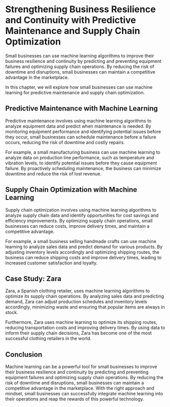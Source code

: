 Strengthening Business Resilience and Continuity with Predictive Maintenance and Supply Chain Optimization
=====================================================================================================================================================================

Small businesses can use machine learning algorithms to improve their business resilience and continuity by predicting and preventing equipment failures and optimizing supply chain operations. By reducing the risk of downtime and disruptions, small businesses can maintain a competitive advantage in the marketplace.

In this chapter, we will explore how small businesses can use machine learning for predictive maintenance and supply chain optimization.

Predictive Maintenance with Machine Learning
--------------------------------------------

Predictive maintenance involves using machine learning algorithms to analyze equipment data and predict when maintenance is needed. By monitoring equipment performance and identifying potential issues before they occur, small businesses can schedule maintenance before a failure occurs, reducing the risk of downtime and costly repairs.

For example, a small manufacturing business can use machine learning to analyze data on production line performance, such as temperature and vibration levels, to identify potential issues before they cause equipment failure. By proactively scheduling maintenance, the business can minimize downtime and reduce the risk of lost revenue.

Supply Chain Optimization with Machine Learning
-----------------------------------------------

Supply chain optimization involves using machine learning algorithms to analyze supply chain data and identify opportunities for cost savings and efficiency improvements. By optimizing supply chain operations, small businesses can reduce costs, improve delivery times, and maintain a competitive advantage.

For example, a small business selling handmade crafts can use machine learning to analyze sales data and predict demand for various products. By adjusting inventory levels accordingly and optimizing shipping routes, the business can reduce shipping costs and improve delivery times, leading to increased customer satisfaction and loyalty.

Case Study: Zara
----------------

Zara, a Spanish clothing retailer, uses machine learning algorithms to optimize its supply chain operations. By analyzing sales data and predicting demand, Zara can adjust production schedules and inventory levels accordingly, minimizing waste and ensuring that popular items are always in stock.

Furthermore, Zara uses machine learning to optimize its shipping routes, reducing transportation costs and improving delivery times. By using data to inform their supply chain decisions, Zara has become one of the most successful clothing retailers in the world.

Conclusion
----------

Machine learning can be a powerful tool for small businesses to improve their business resilience and continuity by predicting and preventing equipment failures and optimizing supply chain operations. By reducing the risk of downtime and disruptions, small businesses can maintain a competitive advantage in the marketplace. With the right approach and mindset, small businesses can successfully integrate machine learning into their operations and reap the rewards of this powerful technology.
